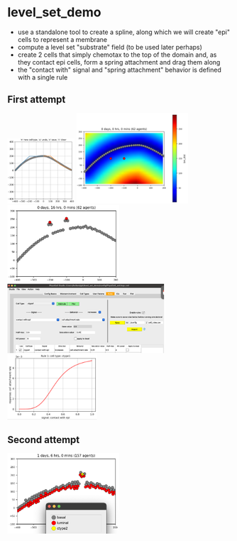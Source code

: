 # level_set_demo

* use a standalone tool to create a spline, along which we will create "epi" cells to represent a membrane
* compute a level set "substrate" field (to be used later perhaps)
* create 2 cells that simply chemotax to the top of the domain and, as they contact epi cells, form a spring attachment and drag them along
* the "contact with" signal and "spring attachment" behavior is defined with a single rule

## First attempt

<img src=.\images\spline_tool.png width="30%">

<img src=.\images\bm_dist.png width="50%">

<img src=.\images\punch_thru_2cells.png width="50%">

<img src=.\images\rule1_studio.png width="70%">
<img src=.\images\rule1_plot.png width="40%">

## Second attempt

<img src=.\images\basal_luminal_v0.png width="50%">

